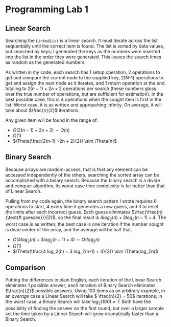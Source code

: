 # Programming Lab 1

## Linear Search

Searching the `LinkedList` is a linear search.  It must iterate across the list sequentially until the correct item is found.  The list is sorted by data values, but searched by keys; I generated the keys as the numbers were inserted into the list in the order they were generated.  This leaves the search times as random as the generated numbers.

As written in my code, each search has 1 setup operation, 2 operations to get and compare the current node to the supplied key, 2(N-1) operations to get and assign the next node as it iterates, and 1 return operation at the end.  totaling to $2(n-1) +2n + 2$ operations per search (these numbers gloss over the true number of operations, but are sufficient for estimation).  In the best possible case, this is 4 operations when the sought item is first in the list.  Worst case, it is as written and approaching infinity.  On average, it will take about $\frac{n}{2}$ iterations.

Any given item will be found in the range of:

* $O(2(n-1) +2n + 2) \sim O(n)$
* $\Omega(1)$
* $\Theta(\frac{2(n-1) +2n + 2}{2}) \sim \Theta(n)$

## Binary Search

Because arrays are random-access, that is that any element can be accessed independently of the others, searching the sorted array can be accomplished with a binary search.  Because the binary search is a divide and conquer algorithm, its worst case time complexity is far better than that of Linear Search.

Pulling from my code again, the binary search pattern I wrote requires 6 operations to start, 4 every time it generates a new guess, and 3 to reset the limits after each incorrect guess.  Each guess eliminates $\frac{\frac{n}{\text{# guesses}}}{2}$, so the final result is $4 log_2(n) + 3 log_2(n-1) + 4$.  The worst case is as written; the best case is one iteration if the number sought is dead center of the array, and the average will be half that.

* $O(4 log_2(n) + 3 log_2(n-1) + 4) \sim O(log_2n)$
* $\Omega(1)$
* $\Theta(\frac{4 log_2(n) + 3 log_2(n-1) + 4}{2}) \sim \Theta(log_2n)$ 

## Comparison

Putting the differences in plain English, each iteration of the Linear Search eliminates 1 possible answer; each iteration of Binary Search eliminates $\frac{n}{2}$ possible answers.  Using 100 items as an arbitrary example,  in an _average_ case a Linear Search will take $ \frac{n}{2} = 50$ iterations; in the _worst_ case, a Binary Search will take $log_2(100) \approx 7$.  Both have the possibility of finding the answer on the first round, but over a larger sample set the time taken by a Linear Search will grow dramatically faster than a Binary Search.